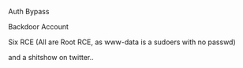 Auth Bypass

Backdoor Account

Six RCE (All are Root RCE, as www-data is a sudoers with no passwd)

and a shitshow on twitter..
